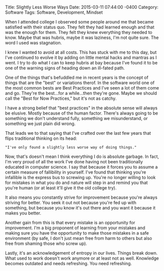 Title: Slightly Less Worse Ways
Date: 2015-03-11 07:44:00 -0400
Category: Software
Tags: Software, Development, Mindset

When I attended college I observed some people around me that
became satisfied with their status quo. They felt they had learned enough
and that was the enough for them. They felt they knew everything they needed to know.
Maybe that was hubris, maybe it was laziness, I'm not quite sure.
The word I used was stagnation.

I knew I wanted to avoid at all costs. This has stuck with me to this day, but
I've continued to evolve it by adding on little mental hacks and mantras as I went.
I try to do what I can to keep hubris at bay because I've found it to be one of the
warning signs of heading down an ill-fated path.

One of the things that's befuddled me in recent years is the concept of things that
are the "best" or variations therof. In the software world one of the most common
bests are Best Practices and I've seen a lot of them come and go.
They're the best...for a while...then they're gone. Maybe we should call the
"Best for Now Practices," but it's not as catchy.

I have a strong belief that "best practices" in the absolute sense will always be
elusive. Mostly because of the human factor. There's always going to be something we
don't understand fully, something we misunderstand, or something we just plain did wrong.

That leads we to that saying that I've crafted over the last few years that flips traditional thinking on its head:

    "I've only found a slightly less worse way of doing things."

Now, that's doesn't mean I think everything I do is absolute garbage. In fact, I'm
very proud of all the work I've done having not been traditionally educated in computer science.
I say that because it forces you to assume a certain measure of fallibility in yourself.
I've found that thinking you're infallible is the express bus to screwing up. You're no longer willing to
look for mistakes in what you do and nature will step in and remind you that you're
human (or at least it'll give it the old college try).

It also means you constantly strive for improvement because you're always striving for
better. You seek it out not because you're fed up with something, but because you know
it's out there and you want it because it makes you better.

Another gain from this is that every mistake is an opportunity for improvement. I'm a big
proponent of learning from your mistakes and making sure you have the opportunity to
make those mistakes in a safe environment (by safe, I don't just mean free from harm to
others but also free from shaming those who screw up).

Lastly, it's an acknowledgement of entropy in our lives. Things break down. What used
to work doesn't work anymore or at least not as well. Knowledge becomes outdated and
needs refreshing. You need refreshing.
